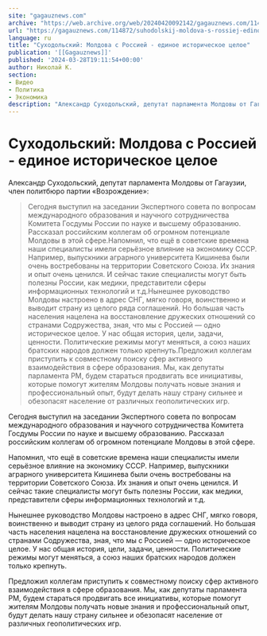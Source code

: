 ```yaml
---
site: "gagauznews.com"
archive: "https://web.archive.org/web/20240420092142/gagauznews.com/114872/suhodolskij-moldova-s-rossiej-edinoe-istoricheskoe-tseloe.html"
url: "https://gagauznews.com/114872/suhodolskij-moldova-s-rossiej-edinoe-istoricheskoe-tseloe.html"
language: ru
title: "Суходольский: Молдова с Россией - единое историческое целое"
publication: '[[Gagauznews]]'
published: '2024-03-28T19:11:54+00:00'
author: Николай К.
section:
- Видео
- Политика
- Экономика
description: "Александр Суходольский, депутат парламента Молдовы от Гагаузии, член политбюро партии «Возрождение»: Сегодня выступил на заседании Экспертного совета по вопросам международного образования и научного сотрудничества Комитета Госдумы России по науке и высшему образованию. Рассказал российским коллегам об огромном потенциале Молдовы в этой сфере. Напомнил, что ещё в советские времена наши специалисты имели серьёзное влияние на экономику СССР. Например, выпускники аграрного университета Кишинева были очень востребованы на территории Советского Союза. Их знания и опыт очень ценился. И сейчас такие специалисты могут быть полезны России, как медики, представители сферы информационных технологий и т.д. Нынешнее руководство Молдовы настроено в адрес СНГ, мягко говоря, воинственно […]"
---
```


# Суходольский: Молдова с Россией - единое историческое целое

Александр Суходольский, депутат парламента Молдовы от Гагаузии, член политбюро партии «Возрождение»:

> Сегодня выступил на заседании Экспертного совета по вопросам международного образования и научного сотрудничества Комитета Госдумы России по науке и высшему образованию. Рассказал российским коллегам об огромном потенциале Молдовы в этой сфере.Напомнил, что ещё в советские времена наши специалисты имели серьёзное влияние на экономику СССР. Например, выпускники аграрного университета Кишинева были очень востребованы на территории Советского Союза. Их знания и опыт очень ценился. И сейчас такие специалисты могут быть полезны России, как медики, представители сферы информационных технологий и т.д.Нынешнее руководство Молдовы настроено в адрес СНГ, мягко говоря, воинственно и выводит страну из целого ряда соглашений. Но большая часть населения нацелена на восстановление дружеских отношений со странами Содружества, зная, что мы с Россией — одно историческое целое. У нас общая история, цели, задачи, ценности. Политические режимы могут меняться, а союз наших братских народов должен только крепнуть.Предложил коллегам приступить к совместному поиску сфер активного взаимодействия в сфере образования. Мы, как депутаты парламента РМ, будем стараться продвигать все инициативы, которые помогут жителям Молдовы получать новые знания и профессиональный опыт, будут делать нашу страну сильнее и обезопасят население от различных геополитических игр.

Сегодня выступил на заседании Экспертного совета по вопросам международного образования и научного сотрудничества Комитета Госдумы России по науке и высшему образованию. Рассказал российским коллегам об огромном потенциале Молдовы в этой сфере.

Напомнил, что ещё в советские времена наши специалисты имели серьёзное влияние на экономику СССР. Например, выпускники аграрного университета Кишинева были очень востребованы на территории Советского Союза. Их знания и опыт очень ценился. И сейчас такие специалисты могут быть полезны России, как медики, представители сферы информационных технологий и т.д.

Нынешнее руководство Молдовы настроено в адрес СНГ, мягко говоря, воинственно и выводит страну из целого ряда соглашений. Но большая часть населения нацелена на восстановление дружеских отношений со странами Содружества, зная, что мы с Россией — одно историческое целое. У нас общая история, цели, задачи, ценности. Политические режимы могут меняться, а союз наших братских народов должен только крепнуть.

Предложил коллегам приступить к совместному поиску сфер активного взаимодействия в сфере образования. Мы, как депутаты парламента РМ, будем стараться продвигать все инициативы, которые помогут жителям Молдовы получать новые знания и профессиональный опыт, будут делать нашу страну сильнее и обезопасят население от различных геополитических игр.